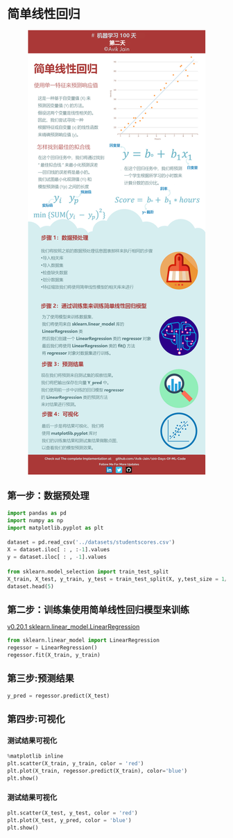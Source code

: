 # 简单线性回归

<p align="center">
    <img src="../Info-graphs/Day 2.jpg">
</p>

## 第一步：数据预处理
```python
import pandas as pd
import numpy as np
import matplotlib.pyplot as plt

dataset = pd.read_csv('../datasets/studentscores.csv')
X = dataset.iloc[ : , :-1].values
y = dataset.iloc[ : , -1].values

from sklearn.model_selection import train_test_split
X_train, X_test, y_train, y_test = train_test_split(X, y,test_size = 1/4, random_state=0)
dataset.head(5)
```
## 第二步：训练集使用简单线性回归模型来训练
[v0.20.1 sklearn.linear_model.LinearRegression](https://scikit-learn.org/stable/modules/generated/sklearn.linear_model.LinearRegression.html)
```python
from sklearn.linear_model import LinearRegression
regessor = LinearRegression()
regessor.fit(X_train, y_train)
```
## 第三步:预测结果
```python
y_pred = regessor.predict(X_test)
```
## 第四步:可视化
### 测试结果可视化
```python
%matplotlib inline
plt.scatter(X_train, y_train, color = 'red')
plt.plot(X_train, regessor.predict(X_train), color='blue')
plt.show()
```
### 测试结果可视化
```python
plt.scatter(X_test, y_test, color = 'red')
plt.plot(X_test, y_pred, color = 'blue')
plt.show()
```
